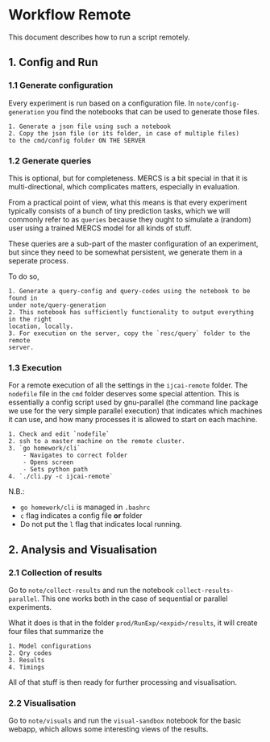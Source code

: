 # Workflow Remote

This document describes how to run a script remotely.

## 1. Config and Run

### 1.1 Generate configuration

Every experiment is run based on a configuration file. In `note/config-generation`
you find the notebooks that can be used to generate those files.

    1. Generate a json file using such a notebook
    2. Copy the json file (or its folder, in case of multiple files)
    to the cmd/config folder ON THE SERVER

### 1.2 Generate queries

This is optional, but for completeness. MERCS is a bit special in that it is
multi-directional, which complicates matters, especially in evaluation. 

From a practical point of view, what this means is that every experiment 
typically consists of a bunch of tiny prediction tasks, which we will commonly
refer to as `queries` because they ought to simulate a (random) user using a
trained MERCS model for all kinds of stuff.

These queries are a sub-part of the master configuration of an experiment, but
since they need to be somewhat persistent, we generate them in a seperate process.

To do so,

    1. Generate a query-config and query-codes using the notebook to be found in
    under note/query-generation
    2. This notebook has sufficiently functionality to output everything in the right
    location, locally.
    3. For execution on the server, copy the `resc/query` folder to the remote 
    server.
   

### 1.3 Execution

For a remote execution of all the settings in the `ijcai-remote` folder.  The 
`nodefile` file in the `cmd` folder deserves some special attention. This is
essentially a config script used by gnu-parallel (the command line package we use
for the very simple parallel execution) that indicates which machines it can use,
and how many processes it is allowed to start on each machine.
    
    1. Check and edit `nodefile`
    2. ssh to a master machine on the remote cluster.
    3. `go homework/cli`
        - Navigates to correct folder
        - Opens screen
        - Sets python path
    4. `./cli.py -c ijcai-remote`

N.B.:
- `go homework/cli` is managed in `.bashrc`
- `c` flag indicates a config file **or** folder 
- Do not put the `l` flag that indicates local running.

## 2. Analysis and Visualisation

### 2.1 Collection of results

Go to `note/collect-results` and run the notebook `collect-results-parallel`.
This one works both in the case of sequential or parallel experiments.

What it does is that in the folder `prod/RunExp/<expid>/results`, it will create
four files that summarize the
    
    1. Model configurations
    2. Qry codes
    3. Results
    4. Timings
    
All of that stuff is then ready for further processing and visualisation.

### 2.2 Visualisation

Go to `note/visuals` and run the `visual-sandbox` notebook for the basic webapp,
which allows some interesting views of the results.


